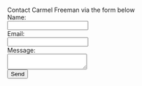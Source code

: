 <br>
Contact Carmel Freeman via the form below

<form action="https://formspree.io/xbjzleor" method="POST">
  <label for="name">Name:</label><br>
  <input type="text" name="name" width="100"><br>
  <label for="email">Email:</label><br>
  <input type="email" name="_replyto"><br>
  <label for="message">Message:</label><br>
  <textarea name="message"></textarea>
  <br>
  <button type="submit">Send</button>
</form>